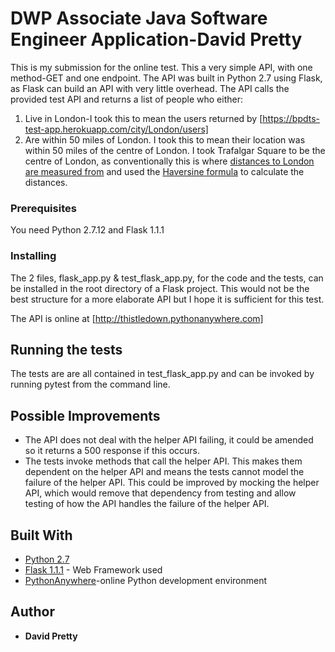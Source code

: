 # DWP Associate Java Software Engineer Application-David Pretty

This is my submission for the online test. This a very simple API, with one method-GET and one endpoint. The API was built in Python 2.7 using Flask, as Flask can build an API with very little overhead. The API calls the provided test API and returns a list of people who either:
1. Live in London-I took this to mean the users returned by [https://bpdts-test-app.herokuapp.com/city/London/users]
2. Are within 50 miles of London. I took this to mean their location was within 50 miles of the centre of London. I took Trafalgar Square to be the centre of London, as conventionally this is where [distances to London are measured from][0] and used the [Haversine formula][1] to calculate the distances.

### Prerequisites

You need Python 2.7.12 and Flask 1.1.1

### Installing

The 2 files, flask_app.py & test_flask_app.py, for the code and the tests, can be installed in the root directory of a Flask project. This would not be the best structure for a more elaborate API but I hope it is sufficient for this test.

The API is online at [http://thistledown.pythonanywhere.com]

## Running the tests

The tests are are all contained in test_flask_app.py and can be invoked by running pytest from the command line.

## Possible Improvements
* The API does not deal with the helper API failing, it could be amended so it returns a 500 response if this occurs.
* The tests invoke methods that call the helper API. This makes them dependent on the helper API and means the tests cannot model the failure of the helper API. This could be improved by mocking the helper API, which would remove that dependency from testing and allow testing of how the API handles the failure of the helper API.

## Built With

* [Python 2.7](https://www.python.org/download/releases/2.7/)
* [Flask 1.1.1](https://flask.palletsprojects.com/en/1.1.x/) - Web Framework used
* [PythonAnywhere](https://www.pythonanywhere.com/)-online Python development environment


## Author

* **David Pretty**

[0]: https://en.wikipedia.org/wiki/Central_London
[1]: https://en.wikipedia.org/wiki/Haversine_formula

